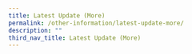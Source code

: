 ```yaml
---
title: Latest Update (More)
permalink: /other-information/latest-update-more/
description: ""
third_nav_title: Latest Update (More)
---
```

